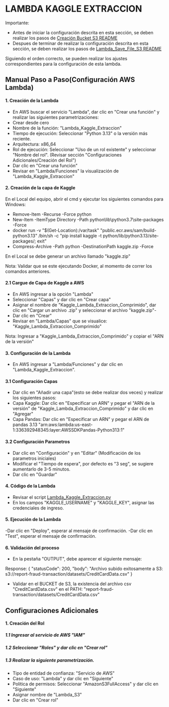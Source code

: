 
# LAMBDA KAGGLE EXTRACCION

Importante: 
- Antes de iniciar la configuración descrita en esta sección, se deben realizar los pasos de [Creación Bucket S3 README](./docs/Bucket_S3.md)
- Despues de terminar de realizar la configuración descrita en esta sección, se deben realizar los pasos de [Lambda_Save_File_S3 README](./docs/Lambda_Save_File_S3.md)

Siguiendo el orden correcto, se pueden realizar los ajustes correspondientes para la configuración de esta lambda.

## Manual Paso a Paso(Configuración AWS Lambda)

#### 1. Creación de la Lambda

- En AWS buscar el servicio "Lambda", dar clic en "Crear una función" y realizar las siguientes parametrizaciones:
- Crear desde cero
- Nombre de la función: "Lambda_Kaggle_Extraccion"
- Tiempo de ejecución: Seleccionar "Python 3.13" o la versión más reciente.
- Arquitectura: x86_64
- Rol de ejecución: Seleccionar "Uso de un rol existente" y seleccionar "Nombre del rol". (Revisar sección "Configuraciones Adicionales/Creación del Rol")
- Dar clic en "Crear una función"
- Revisar en "Lambda/Funciones" la visualización de "Lambda_Kaggle_Extraccion"


#### 2. Creación de la capa de Kaggle

En el Local del equipo, abrir el cmd y ejecutar los siguientes comandos para Windows:

- Remove-Item -Recurse -Force python
- New-Item -ItemType Directory -Path python\lib\python3.7\site-packages -Force
- docker run -v "$(Get-Location):/var/task" "public.ecr.aws/sam/build-python3.13" /bin/sh -c "pip install kaggle -t python/lib/python3.13/site-packages/; exit"
- Compress-Archive -Path python -DestinationPath kaggle.zip -Force

En el Local se debe generar un archivo llamado "kaggle.zip"

Nota: Validar que se este ejecutando Docker, al momento de correr los comandos anteriores.

#### 2.1 Cargue de Capa de Kaggle a AWS

- En AWS ingresar a la opción "Lambda"
- Seleccionar "Capas" y dar clic en "Crear capa"
- Asignar el nombre de "Kaggle_Lambda_Extraccion_Comprimido", dar clic en "Cargar un archivo .zip" y seleccionar el archivo "kaggle.zip"-
- Dar clic en "Crear"
- Revisar en "Lambda/Capas" que se visualice: "Kaggle_Lambda_Extraccion_Comprimido"

Nota: Ingresar a "Kaggle_Lambda_Extraccion_Comprimido" y copiar el "ARN de la versión"

#### 3. Configuración de la Lambda

- En AWS ingresar a "Lambda/Funciones" y dar clic en "Lambda_Kaggle_Extraccion".

#### 3.1 Configuración Capas

- Dar clic en "Añadir una capa"(esto se debe realizar dos veces) y realizar los siguientes pasos: 
- Capa Kaggle: Dar clic en "Especificar un ARN" y pegar el "ARN de la versión" de "Kaggle_Lambda_Extraccion_Comprimido" y dar clic en "Agregar"
- Capa Pandas: Dar clic en "Especificar un ARN" y pegar el ARN de pandas 3.13 "arn:aws:lambda:us-east-1:336392948345:layer:AWSSDKPandas-Python313:1"


#### 3.2 Configuración Parametros

- Dar clic en "Configuración" y en "Editar" (Modificación de los parametros iniciales)
- Modificar el "Tiempo de espera", por defecto es "3 seg", se sugiere aumentarlo de 3-5 minutos.
- Dar clic en "Guardar"

#### 4. Código de la Lambda

- Revisar el script [Lambda_Kaggle_Extraccion.py](ETL_Transacciones_Fraudulente_PowerBI/scripts/Lambda_Kaggle_Extraccion.py)
- En los campos "KAGGLE_USERNAME" y "KAGGLE_KEY", asignar las credenciales de ingreso.

#### 5. Ejecución de la Lambda

-Dar clic en "Deploy", esperar al mensaje de confirmación.
-Dar clic en "Test", esperar el mensaje de confirmación.

#### 6. Validación del proceso

- En la pestaña "OUTPUT", debe aparecer el siguiente mensaje:

Response:
{
  "statusCode": 200,
  "body": "Archivo subido exitosamente a S3: s3://report-fraud-transaction/datasets/CreditCardData.csv"
}

- Validar en el BUCKET de S3, la existencia del archivo csv "CreditCardData.csv" en el PATH: "report-fraud-transaction/datasets/CreditCardData.csv"




## Configuraciones Adicionales

#### 1. Creación del Rol

##### 1.1 Ingresar al servicio de AWS "IAM"
##### 1.2 Seleccionar "Roles" y dar clic en "Crear rol"
##### 1.3 Realizar la siguiente parametrización.

- Tipo de entidad de confianza: "Servicio de AWS"
- Caso de uso: "Lambda" y dar clic en "Siguiente"
- Politica de permisos: Seleccionar "AmazonS3FullAccess" y dar clic en "Siguiente"
- Asignar nombre de "Lambda_S3"
- Dar clic en "Crear rol"



